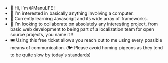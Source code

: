 - 🤖 Hi, I’m @ManuLFE !
- 👀 I’m interested in basically anything involving a computer.
- 🌱 Currently learning Javascript and its wide array of frameworks.
- 💞️ I’m looking to collaborate on absolutely any interesting project, from basic web development to being part of a localization team for open source projects, you name it !
- 🎟 Using this free ticket allows you reach out to me using every possible means of communication. (🐦 Please avoid homing pigeons as they tend to be quite slow by today's standards)
